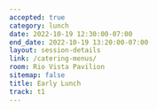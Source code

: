 ```yaml
---
accepted: true
category: lunch
date: 2022-10-19 12:30:00-07:00
end_date: 2022-10-19 13:20:00-07:00
layout: session-details
link: /catering-menus/
room: Rio Vista Pavilion
sitemap: false
title: Early Lunch
track: t1
---
```

